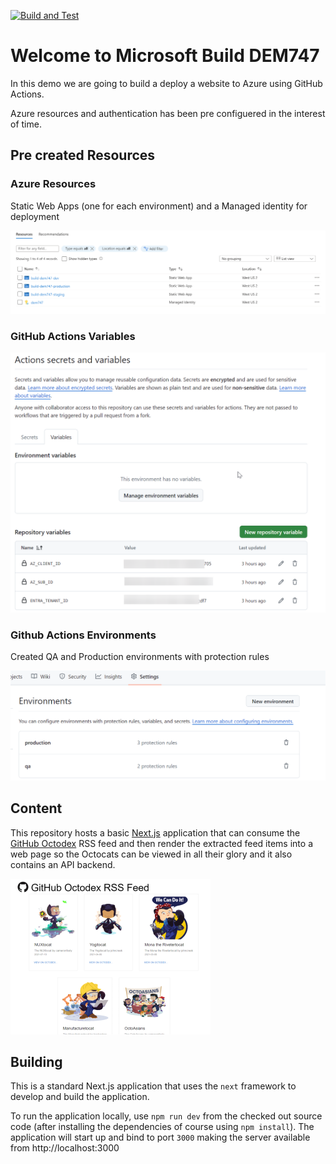 [![Build and Test](../../actions/workflows/build_and_test.yml/badge.svg)](../../actions/workflows/build_and_test.yml)

# Welcome to Microsoft Build DEM747

In this demo we are going to build a deploy a website to Azure using GitHub Actions.

Azure resources and authentication has been pre configuered in the interest of time.

## Pre created Resources

### Azure Resources

Static Web Apps (one for each environment) and a Managed identity for deployment

![Azure Resources](azure-resources.png)

### GitHub Actions Variables

![Actions Variables](gh-actions-vars.png)

### Github Actions Environments

Created QA and Production environments with protection rules

![Environments](gh-actions-environments.png)

## Content

This repository hosts a basic [Next.js](https://nextjs.org/) application that can consume the
[GitHub Octodex](https://octodex.github.com/) RSS feed and then render the extracted feed
items into a web page so the Octocats can be viewed in all their glory and it also contains an API backend.

![Octodex app](octodex.png)

## Building

This is a standard Next.js application that uses the `next` framework to develop and build the application.

To run the application locally, use `npm run dev` from the checked out source code (after installing the dependencies of course using `npm install`). The application will start up and bind to port `3000` making the server available from http://localhost:3000

